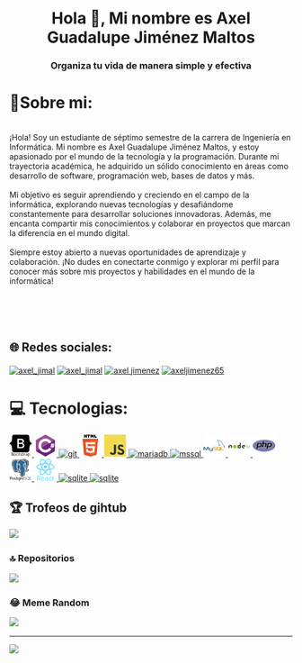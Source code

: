 
<h1 align="center">Hola 👋, Mi nombre es Axel Guadalupe Jiménez Maltos</h1>
<h3 align="center">Organiza tu vida de manera simple y efectiva</h3>

# 💫Sobre mi:
<br>¡Hola! Soy un estudiante de séptimo semestre de la carrera de Ingeniería en Informática. Mi nombre es Axel Guadalupe Jiménez Maltos, y estoy apasionado por el mundo de la tecnología y la programación. Durante mi trayectoria académica, he adquirido un sólido conocimiento en áreas como desarrollo de software, programación web, bases de datos y más.<br><br>Mi objetivo es seguir aprendiendo y creciendo en el campo de la informática, explorando nuevas tecnologías y desafiándome constantemente para desarrollar soluciones innovadoras. Además, me encanta compartir mis conocimientos y colaborar en proyectos que marcan la diferencia en el mundo digital.<br><br>Siempre estoy abierto a nuevas oportunidades de aprendizaje y colaboración. ¡No dudes en conectarte conmigo y explorar mi perfil para conocer más sobre mis proyectos y habilidades en el mundo de la informática!<br><br><br><br><br>

## 🌐 Redes sociales:
<p align="left">
<a href="https://twitter.com/axel_jimal" target="blank"><img align="center" src="https://raw.githubusercontent.com/rahuldkjain/github-profile-readme-generator/master/src/images/icons/Social/twitter.svg" alt="axel_jimal" height="30" width="40" /></a>
<a href="https://discord.com/channels/@me/1150957106636275713" target="blank"><img align="center" src="https://raw.githubusercontent.com/rahuldkjain/github-profile-readme-generator/master/src/images/icons/Social/discord.svg" alt="axel_jimal" height="30" width="40" /></a>
<a href="https://fb.com/axel jimenez" target="blank"><img align="center" src="https://raw.githubusercontent.com/rahuldkjain/github-profile-readme-generator/master/src/images/icons/Social/facebook.svg" alt="axel jimenez" height="30" width="40" /></a>
<a href="https://instagram.com/axeljimenez65" target="blank"><img align="center" src="https://raw.githubusercontent.com/rahuldkjain/github-profile-readme-generator/master/src/images/icons/Social/instagram.svg" alt="axeljimenez65" height="30" width="40" /></a>

</p>

# 💻 Tecnologias:
<p align="left"> <a href="https://getbootstrap.com" target="_blank" rel="noreferrer"> <img src="https://raw.githubusercontent.com/devicons/devicon/master/icons/bootstrap/bootstrap-plain-wordmark.svg" alt="bootstrap" width="40" height="40"/> </a> <a href="https://www.w3schools.com/cs/" target="_blank" rel="noreferrer"> <img src="https://raw.githubusercontent.com/devicons/devicon/master/icons/csharp/csharp-original.svg" alt="csharp" width="40" height="40"/> </a> <a href="https://git-scm.com/" target="_blank" rel="noreferrer"> <img src="https://www.vectorlogo.zone/logos/git-scm/git-scm-icon.svg" alt="git" width="40" height="40"/> </a> <a href="https://www.w3.org/html/" target="_blank" rel="noreferrer"> <img src="https://raw.githubusercontent.com/devicons/devicon/master/icons/html5/html5-original-wordmark.svg" alt="html5" width="40" height="40"/> </a> <a href="https://developer.mozilla.org/en-US/docs/Web/JavaScript" target="_blank" rel="noreferrer"> <img src="https://raw.githubusercontent.com/devicons/devicon/master/icons/javascript/javascript-original.svg" alt="javascript" width="40" height="40"/> </a> <a href="https://mariadb.org/" target="_blank" rel="noreferrer"> <img src="https://www.vectorlogo.zone/logos/mariadb/mariadb-icon.svg" alt="mariadb" width="40" height="40"/> </a> <a href="https://www.microsoft.com/en-us/sql-server" target="_blank" rel="noreferrer"> <img src="https://www.svgrepo.com/show/303229/microsoft-sql-server-logo.svg" alt="mssql" width="40" height="40"/> </a> <a href="https://www.mysql.com/" target="_blank" rel="noreferrer"> <img src="https://raw.githubusercontent.com/devicons/devicon/master/icons/mysql/mysql-original-wordmark.svg" alt="mysql" width="40" height="40"/> </a> <a href="https://nodejs.org" target="_blank" rel="noreferrer"> <img src="https://raw.githubusercontent.com/devicons/devicon/master/icons/nodejs/nodejs-original-wordmark.svg" alt="nodejs" width="40" height="40"/> </a> <a href="https://www.php.net" target="_blank" rel="noreferrer"> <img src="https://raw.githubusercontent.com/devicons/devicon/master/icons/php/php-original.svg" alt="php" width="40" height="40"/> </a> <a href="https://www.postgresql.org" target="_blank" rel="noreferrer"> <img src="https://raw.githubusercontent.com/devicons/devicon/master/icons/postgresql/postgresql-original-wordmark.svg" alt="postgresql" width="40" height="40"/> </a> <a href="https://reactjs.org/" target="_blank" rel="noreferrer"> <img src="https://raw.githubusercontent.com/devicons/devicon/master/icons/react/react-original-wordmark.svg" alt="react" width="40" height="40"/> </a> <a href="https://www.sqlite.org/" target="_blank" rel="noreferrer"> <img src="https://www.vectorlogo.zone/logos/sqlite/sqlite-icon.svg" alt="sqlite" width="40" height="40"/> </a> <a href="https://www.sqlite.org/" target="_blank" rel="noreferrer"> <img src="https://www.vectorlogo.zone/util/preview.html?image=/logos/visualstudio_code/visualstudio_code-icon.svg" alt="sqlite" width="40" height="40"/> </a> </p> 

## 🏆 Trofeos de gihtub
![](https://github-profile-trophy.vercel.app/?username=Axel705jimenez&theme=radical&no-frame=false&no-bg=true&margin-w=4)

### 🔝 Repositorios
![](https://github-contributor-stats.vercel.app/api?username=Axel705jimenez&limit=5&theme=radical&combine_all_yearly_contributions=true)

### 😂 Meme Random
<img src='https://randommeme-five.vercel.app/' style="height: 400px;"/>

---
[![](https://visitcount.itsvg.in/api?id=Axel705jimenez&icon=0&color=0)](https://visitcount.itsvg.in)

<!-- Proudly created with GPRM ( https://gprm.itsvg.in ) -->
